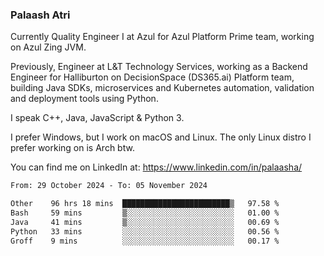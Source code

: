 ### Palaash Atri

Currently Quality Engineer I at Azul for Azul Platform Prime team, working on Azul Zing JVM. 

Previously, Engineer at L&T Technology Services, working as a Backend Engineer for Halliburton on DecisionSpace (DS365.ai) Platform team, building Java SDKs, microservices and Kubernetes automation, validation and deployment tools using Python.

I speak C++, Java, JavaScript & Python 3.

I prefer Windows, but I work on macOS and Linux. The only Linux distro I prefer working on is Arch btw.

You can find me on LinkedIn at: https://www.linkedin.com/in/palaasha/

<!--START_SECTION:waka-->

```txt
From: 29 October 2024 - To: 05 November 2024

Other    96 hrs 18 mins  ████████████████████████▒   97.58 %
Bash     59 mins         ▒░░░░░░░░░░░░░░░░░░░░░░░░   01.00 %
Java     41 mins         ▒░░░░░░░░░░░░░░░░░░░░░░░░   00.69 %
Python   33 mins         ░░░░░░░░░░░░░░░░░░░░░░░░░   00.56 %
Groff    9 mins          ░░░░░░░░░░░░░░░░░░░░░░░░░   00.17 %
```

<!--END_SECTION:waka-->

